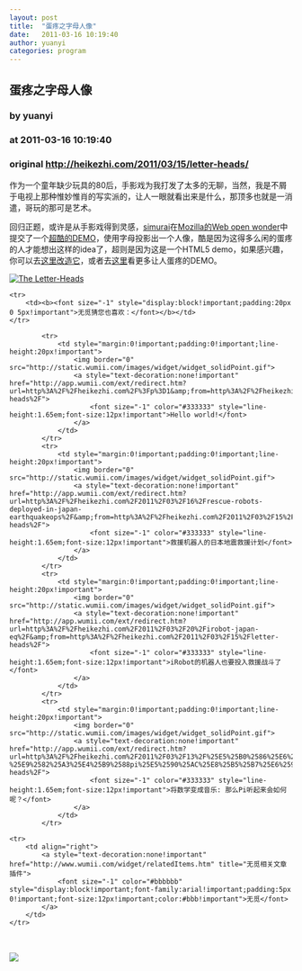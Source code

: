 ```yaml
---
layout: post
title:  "蛋疼之字母人像"
date:   2011-03-16 10:19:40
author: yuanyi
categories: program
---
```


## 蛋疼之字母人像
### by yuanyi
### at 2011-03-16 10:19:40
### original <http://heikezhi.com/2011/03/15/letter-heads/>

<p>作为一个童年缺少玩具的80后，手影戏为我打发了太多的无聊，当然，我是不屑于电视上那种惟妙惟肖的写实派的，让人一眼就看出来是什么，那顶多也就是一消遣，哥玩的那可是艺术。</p>
<p>回归正题，或许是从手影戏得到灵感，<a href="https://github.com/simurai">simurai</a>在<a href="https://demos.mozilla.org/en-US/">Mozilla的Web open wonder</a>中提交了一个<a href="http://lab.simurai.com/toy/letter-heads/">超酷的DEMO</a>，使用字母投影出一个人像，酷是因为这得多么闲的蛋疼的人才能想出这样的idea了，超则是因为这是一个HTML5 demo，如果感兴趣，你可以去<a href="https://github.com/simurai/shadows/">这里改造它</a>，或者去<a href="https://demos.mozilla.org/en-US/">这里</a>看更多让人蛋疼的DEMO。</p>
<p><a href="http://lab.simurai.com/toy/letter-heads/"><img src="https://github.com/simurai/shadows/raw/master/screenshot.jpg" alt="The Letter-Heads"></a></p>
<table cellspacing="0" cellpadding="2" border="0" width="100%" style="clear:both">
    
    <tr>
        <td><b><font size="-1" style="display:block!important;padding:20px 0 5px!important">无觅猜您也喜欢：</font></b></td>
    </tr>
    
            <tr>
                <td style="margin:0!important;padding:0!important;line-height:20px!important">
                    <img border="0" src="http://static.wumii.com/images/widget/widget_solidPoint.gif">
                    <a style="text-decoration:none!important" href="http://app.wumii.com/ext/redirect.htm?url=http%3A%2F%2Fheikezhi.com%2F%3Fp%3D1&amp;from=http%3A%2F%2Fheikezhi.com%2F2011%2F03%2F15%2Fletter-heads%2F">
                        <font size="-1" color="#333333" style="line-height:1.65em;font-size:12px!important">Hello world!</font>
                    </a>
                </td>
            </tr>
            <tr>
                <td style="margin:0!important;padding:0!important;line-height:20px!important">
                    <img border="0" src="http://static.wumii.com/images/widget/widget_solidPoint.gif">
                    <a style="text-decoration:none!important" href="http://app.wumii.com/ext/redirect.htm?url=http%3A%2F%2Fheikezhi.com%2F2011%2F03%2F16%2Frescue-robots-deployed-in-japan-earthquakeops%2F&amp;from=http%3A%2F%2Fheikezhi.com%2F2011%2F03%2F15%2Fletter-heads%2F">
                        <font size="-1" color="#333333" style="line-height:1.65em;font-size:12px!important">救援机器人的日本地震救援计划</font>
                    </a>
                </td>
            </tr>
            <tr>
                <td style="margin:0!important;padding:0!important;line-height:20px!important">
                    <img border="0" src="http://static.wumii.com/images/widget/widget_solidPoint.gif">
                    <a style="text-decoration:none!important" href="http://app.wumii.com/ext/redirect.htm?url=http%3A%2F%2Fheikezhi.com%2F2011%2F03%2F20%2Firobot-japan-eq%2F&amp;from=http%3A%2F%2Fheikezhi.com%2F2011%2F03%2F15%2Fletter-heads%2F">
                        <font size="-1" color="#333333" style="line-height:1.65em;font-size:12px!important">iRobot的机器人也要投入救援战斗了</font>
                    </a>
                </td>
            </tr>
            <tr>
                <td style="margin:0!important;padding:0!important;line-height:20px!important">
                    <img border="0" src="http://static.wumii.com/images/widget/widget_solidPoint.gif">
                    <a style="text-decoration:none!important" href="http://app.wumii.com/ext/redirect.htm?url=http%3A%2F%2Fheikezhi.com%2F2011%2F03%2F13%2F%25E5%25B0%2586%25E6%2595%25B0%25E5%25AD%25A6%25E5%258F%2598%25E6%2588%2590%25E9%259F%25B3%25E4%25B9%2590-%25E9%2582%25A3%25E4%25B9%2588pi%25E5%2590%25AC%25E8%25B5%25B7%25E6%259D%25A5%25E4%25BC%259A%25E5%25A6%2582%25E4%25BD%2595%25E5%2591%25A2%25EF%25BC%259F%2F&amp;from=http%3A%2F%2Fheikezhi.com%2F2011%2F03%2F15%2Fletter-heads%2F">
                        <font size="-1" color="#333333" style="line-height:1.65em;font-size:12px!important">将数学变成音乐: 那么Pi听起来会如何呢？</font>
                    </a>
                </td>
            </tr>
    
    <tr>
        <td align="right">
            <a style="text-decoration:none!important" href="http://www.wumii.com/widget/relatedItems.htm" title="无觅相关文章插件">
                <font size="-1" color="#bbbbbb" style="display:block!important;font-family:arial!important;padding:5px 0!important;font-size:12px!important;color:#bbb!important">无觅</font>
            </a>
        </td>
    </tr>
</table><img src="http://www1.feedsky.com/t1/486321586/heikezhi/feedsky/s.gif?r=http://heikezhi.com/2011/03/15/letter-heads/" border="0" height="0" width="0"><p><a href="http://www1.feedsky.com/r/l/feedsky/heikezhi/486321586/art01.html"><img border="0" ismap src="http://www1.feedsky.com/r/i/feedsky/heikezhi/486321586/art01.gif"></a></p>